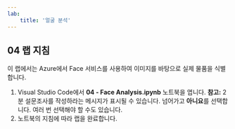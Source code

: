 ```yaml
---
lab:
    title: '얼굴 분석'
---
```


## 04 랩 지침
이 랩에서는 Azure에서 Face 서비스를 사용하여 이미지를 바탕으로 실제 물품을 식별합니다.

1.  Visual Studio Code에서 **04 - Face Analysis.ipynb** 노트북을 엽니다.
    **참고:** 2분 설문조사를 작성하라는 메시지가 표시될 수 있습니다. 넘어가고 **아니요**를 선택합니다. 여러 번 선택해야 할 수도 있습니다.
2.  노트북의 지침에 따라 랩을 완료합니다.
